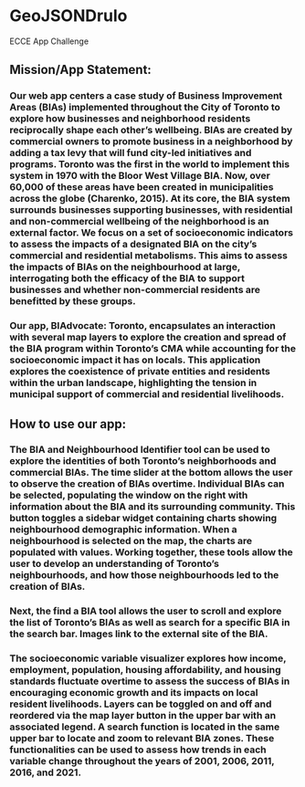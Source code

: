 # GeoJSONDrulo
 ECCE App Challenge

## Mission/App Statement:


### Our web app centers a case study of Business Improvement Areas (BIAs) implemented throughout the City of Toronto to explore how businesses and neighborhood residents reciprocally shape each other’s wellbeing. BIAs are created by commercial owners to promote business in a neighborhood by adding a tax levy that will fund city-led initiatives and programs. Toronto was the first in the world to implement this system in 1970 with the Bloor West Village BIA. Now, over 60,000 of these areas have been created in municipalities across the globe (Charenko, 2015). At its core, the BIA system surrounds businesses supporting businesses, with residential and non-commercial wellbeing of the neighborhood is an external factor. We focus on a set of socioeconomic indicators to assess the impacts of a designated BIA on the city’s commercial and residential metabolisms. This aims to assess the impacts of BIAs on the neighbourhood at large, interrogating both the efficacy of the BIA to support businesses and whether non-commercial residents are benefitted by these groups.
### Our app, BIAdvocate: Toronto, encapsulates an interaction with several map layers to explore the creation and spread of the BIA program within Toronto’s CMA while accounting for the socioeconomic impact it has on locals. This application explores the coexistence of private entities and residents within the urban landscape, highlighting the tension in municipal support of commercial and residential livelihoods.


## How to use our app:


### The BIA and Neighbourhood Identifier tool can be used to explore the identities of both Toronto’s neighborhoods and commercial BIAs. The time slider at the bottom allows the user to observe the creation of BIAs overtime. Individual BIAs can be selected, populating the window on the right with information about the BIA and its surrounding community. This button toggles a sidebar widget containing charts showing neighbourhood demographic information. When a neighbourhood is selected on the map, the charts are populated with values. Working together, these tools allow the user to develop an understanding of Toronto’s neighbourhoods, and how those neighbourhoods led to the creation of BIAs.



### Next, the find a BIA tool allows the user to scroll and explore the list of Toronto’s BIAs as well as search for a specific BIA in the search bar. Images link to the external site of the BIA.



### The socioeconomic variable visualizer explores how income, employment, population, housing affordability, and housing standards fluctuate overtime to assess the success of BIAs in encouraging economic growth and its impacts on local resident livelihoods. Layers can be toggled on and off and reordered via the map layer button in the upper bar with an associated legend. A search function is located in the same upper bar to locate and zoom to relevant BIA zones. These functionalities can be used to assess how trends in each variable change throughout the years of 2001, 2006, 2011, 2016, and 2021.

